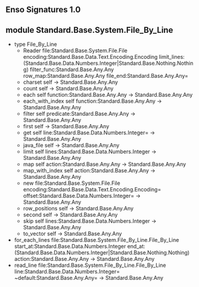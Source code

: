 ## Enso Signatures 1.0
## module Standard.Base.System.File_By_Line
- type File_By_Line
    - Reader file:Standard.Base.System.File.File encoding:Standard.Base.Data.Text.Encoding.Encoding limit_lines:(Standard.Base.Data.Numbers.Integer|Standard.Base.Nothing.Nothing) filter_func:Standard.Base.Any.Any row_map:Standard.Base.Any.Any file_end:Standard.Base.Any.Any=
    - charset self -> Standard.Base.Any.Any
    - count self -> Standard.Base.Any.Any
    - each self function:Standard.Base.Any.Any -> Standard.Base.Any.Any
    - each_with_index self function:Standard.Base.Any.Any -> Standard.Base.Any.Any
    - filter self predicate:Standard.Base.Any.Any -> Standard.Base.Any.Any
    - first self -> Standard.Base.Any.Any
    - get self line:Standard.Base.Data.Numbers.Integer= -> Standard.Base.Any.Any
    - java_file self -> Standard.Base.Any.Any
    - limit self lines:Standard.Base.Data.Numbers.Integer -> Standard.Base.Any.Any
    - map self action:Standard.Base.Any.Any -> Standard.Base.Any.Any
    - map_with_index self action:Standard.Base.Any.Any -> Standard.Base.Any.Any
    - new file:Standard.Base.System.File.File encoding:Standard.Base.Data.Text.Encoding.Encoding= offset:Standard.Base.Data.Numbers.Integer= -> Standard.Base.Any.Any
    - row_positions self -> Standard.Base.Any.Any
    - second self -> Standard.Base.Any.Any
    - skip self lines:Standard.Base.Data.Numbers.Integer -> Standard.Base.Any.Any
    - to_vector self -> Standard.Base.Any.Any
- for_each_lines file:Standard.Base.System.File_By_Line.File_By_Line start_at:Standard.Base.Data.Numbers.Integer end_at:(Standard.Base.Data.Numbers.Integer|Standard.Base.Nothing.Nothing) action:Standard.Base.Any.Any -> Standard.Base.Any.Any
- read_line file:Standard.Base.System.File_By_Line.File_By_Line line:Standard.Base.Data.Numbers.Integer= ~default:Standard.Base.Any.Any= -> Standard.Base.Any.Any
